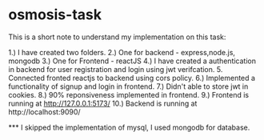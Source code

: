 # osmosis-task


This is a short note to understand my implementation on this task:

1.)  I have created two folders.
2.)  One for backend -  express,node.js, mongodb
3.)  One for Frontend - reactJS
4.)  I have created a authentication in backend for user registration and login using jwt verifcation.
5.   Connected fronted reactjs to backend  using cors policy.
6.)   Implemented a functionality of signup and login in frontend.
7.)   Didn't able to store jwt in cookies.
8.)   90% reponsiveness implemented in frontend.
9.)   Frontend is running at http://127.0.0.1:5173/
10.)  Backend is running at  http://localhost:9090/ 


*** I skipped the implementation of mysql, I used mongodb for database.
